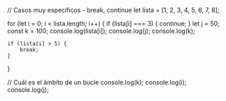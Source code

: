 
// Casos muy específicos - break, continue
let lista = [1, 2, 3, 4, 5, 6, 7, 8];

for (let i = 0; i < lista.length; i++) {
    if (lista[i] === 3) {
        continue;
    }
    let j = 50;
    const k = 100;
    console.log(lista[i]);
    console.log(j);
    console.log(k);

    if (lista[i] > 5) {
        break;
    }
}


// Cuál es el ámbito de un bucle
console.log(k);
console.log(i);
console.log(j);
